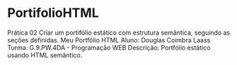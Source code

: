 # PortifolioHTML
Prática 02  Criar um portifólio estático com estrutura semântica, seguindo as seções definidas.
Meu Portfólio HTML
Aluno: Douglas Coimbra Laass
Turma: G.9.PW.4DA - Programação WEB
Descrição: Portfólio estático usando HTML semântico.
